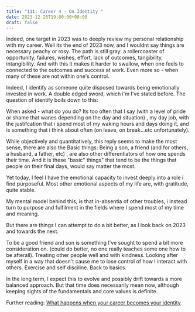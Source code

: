 ```yaml
---
title: "111: Career 4 - On Identity "
date: 2023-12-26T19:00:00+08:00
draft: false
---
```


Indeed, one target in 2023 was to deeply review my personal relationship with my career. Well its the end of 2023 now, and I wouldnt say things are necessary peachy or rosy. The path is still gray: a rollercoaster of opportunity, failures, wishes, effort, lack of outcomes, tangibility, intangibility. And with this it makes it harder to swallow, when one feels to connected to the outcomes and success at work. Even more so - when many of these are not within one's control.

Indeed,  I identify as someone quite disposed towards being emotionally invested in work. A double edged sword, which i'm I've stated before. 
The question of identify boils down to this:

When asked - what do you do? Its too often that I say (with a level of pride or shame that wanes depending on the day and situation) , my day job, with the justifcation that i spend most of my waking hours and days doing it, and is something that i think about often (on leave, on break...etc unfortunately).

While objectively and quantitatively, this reply seems to make the most sense, there are also the Basic things:
Being a son, a friend (and for others, a husband, a father, etc) , are also other differentiators of how one spends their time. And it is these "basic" things" that tend to be the things that people on their final days, would say matter the most.

Yet today, I feel I have the emotional capacity to invest deeply into a role i find purposeful. Most other emotional aspects of my life are, with gratitude, quite stable.

My mental model behind this, is that in-absentia of other troubles, i instead turn to purpose and fulfilment in the fields where I spend most of my time and meaning.

But there are things I can attempt to do a bit better, as I look back on 2023 and towards the next.

To be a good friend and son is something I've sought to spend a bit more consideration on. (could do better, no one really teaches some one how to be afterall).  Treating other people well and with kindness. Looking after myself in a way that doesn't cause me to lose control of how I interact with others. Exercise and self disciline. Back to basics.

In the long term, I expect this to evolve and possibly drift towards a more balanced approach. But that time does necessarily mean now, although keeping sights of the fundamentals and core values is definite. 


Further reading:
[What happens when your career becomes your identity](https://hbr.org/2019/12/what-happens-when-your-career-becomes-your-whole-identity)

